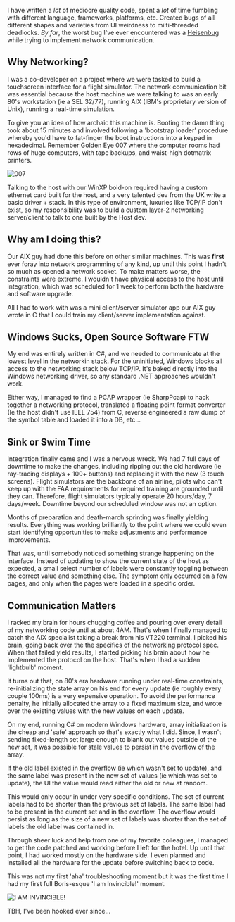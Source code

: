 I have written a *lot* of mediocre quality code, spent a *lot* of time fumbling with different language, frameworks, platforms, etc. Created bugs of all different shapes and varieties from UI weirdness to milti-threaded deadlocks. *By far*, the worst bug I've ever encountered was a [Heisenbug](https://blog.codinghorror.com/new-programming-jargon/) while trying to implement network communication.

## Why Networking?

I was a co-developer on a project where we were tasked to build a touchscreen interface for a flight simulator. The network communication bit was essential because the host machine we were talking to was an early 80's workstation (ie a SEL 32/77), running AIX (IBM's proprietary version of Unix), running a real-time simulation.

To give you an idea of how archaic this machine is. Booting the damn thing took about 15 minutes and involved following a 'bootstrap loader' procedure whereby you'd have to fat-finger the boot instructions into a keypad in hexadecimal. Remember Golden Eye 007 where the computer rooms had rows of huge computers, with tape backups, and waist-high dotmatrix printers.

![007](http://content.evanplaice.com/thoughts/images/007.jpg)

Talking to the host with our WinXP bold-on required having a custom ethernet card built for the host, and a very talented dev from the UK write a basic driver + stack. In this type of environment, luxuries like TCP/IP don't exist, so my responsibility was to build a custom layer-2 networking server/client to talk to one built by the Host dev.

## Why am I doing this?

Our AIX guy had done this before on other similar machines. This was **first** ever foray into network programming of any kind, up until this point I hadn't so much as opened a network socket. To make matters worse, the constraints were extreme. I wouldn't have physical access to the host until integration, which was scheduled for 1 week to perform both the hardware and software upgrade.

All I had to work with was a mini client/server simulator app our AIX guy wrote in C that I could train my client/server implementation against.

## Windows Sucks, Open Source Software FTW

My end was entirely written in C#, and we needed to communicate at the lowest level in the networkin stack. For the uninitiated, Windows blocks all access to the networking stack below TCP/IP. It's baked directly into the Windows networking driver, so any standard .NET approaches wouldn't work.

Either way, I managed to find a PCAP wrapper (ie SharpPcap) to hack together a networking protocol, translated a floating point format converter (Ie the host didn't use IEEE 754) from C, reverse engineered a raw dump of the symbol table and loaded it into a DB, etc...

## Sink or Swim Time

Integration finally came and I was a nervous wreck. We had 7 full days of downtime to make the changes, including ripping out the old hardware (ie ray-tracing displays + 100+ buttons) and replacing it with the new (3 touch screens). Flight simulators are the backbone of an airline, pilots who can't keep up with the FAA requirements for required training are grounded until they can. Therefore, flight simulators typically operate 20 hours/day, 7 days/week. Downtime beyond our scheduled window was not an option.

Months of preparation and death-march sprinting was finally yielding results. Everything was working brilliantly to the point where we could even start identifying opportunities to make adjustments and performance improvements.

That was, until somebody noticed something strange happening on the interface. Instead of updating to show the current state of the host as expected, a small select number of labels were constantly toggling between the correct value and something else. The symptom only occurred on a few pages, and only when the pages were loaded in a specific order.

## Communication Matters

I racked my brain for hours chugging coffee and pouring over every detail of my networking code until at about 4AM. That's when I finally managed to catch the AIX specialist taking a break from his VT220 terminal. I picked his brain, going back over the the specifics of the networking protocol spec. When that failed yield results, I started picking his brain about how he implemented the protocol on the host. That's when I had a sudden 'lightbulb' moment.

It turns out that, on 80's era hardware running under real-time constraints, re-initializing the state array on his end for every update (ie roughly every couple 100ms) is a very expensive operation. To avoid the performance penalty, he initially allocated the array to a fixed maximum size, and wrote over the existing values with the new values on each update.

On my end, running C# on modern Windows hardware, array initialization is the cheap and 'safe' approach so that's exactly what I did. Since, I wasn't sending fixed-length set large enough to blank out values outside of the new set, it was possible for stale values to persist in the overflow of the array.

If the old label existed in the overflow (ie which wasn't set to update), and the same label was present in the new set of values (ie which was set to update), the UI the value would read either the old or new at random.

This would only occur in under very specific conditions. The set of current labels had to be shorter than the previous set of labels. The same label had to be present in the current set and in the overflow. The overflow would persist as long as the size of a new set of labels was shorter than the set of labels the old label was contained in.

Through sheer luck and help from one of my favorite colleagues, I managed to get the code patched and working before I left for the hotel. Up until that point, I had worked mostly on the hardware side. I even planned and installed all the hardware for the update before switching back to code.

This was not my first 'aha' troubleshooting moment but it was the first time I had my first full Boris-esque 'I am Invincible!' moment.


![I AM INVINCIBLE!](http://content.evanplaice.com/thoughts/images/invincible.jpg)


TBH, I've been hooked ever since...